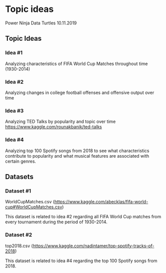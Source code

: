 Topic ideas
================
Power Ninja Data Turtles
10.11.2019

## Topic Ideas

### Idea \#1

Analyzing characteristics of FIFA World Cup Matches throughout time
(1930-2014)

### Idea \#2

Analyzing changes in college football offenses and offensive output over
time

### Idea \#3

Analyzing TED Talks by popularity and topic over time
<https://www.kaggle.com/rounakbanik/ted-talks>

### Idea \#4

Analyzing top 100 Spotify songs from 2018 to see what characteristics
contribute to popularity and what musical features are associated with
certain genres.

## Datasets

### Dataset \#1

WorldCupMatches.csv
(<https://www.kaggle.com/abecklas/fifa-world-cup#WorldCupMatches.csv>)

This dataset is related to idea \#2 regarding all FIFA World Cup matches
from every tournament during the period of 1930-2014.

### Dataset \#2

top2018.csv
(<https://www.kaggle.com/nadintamer/top-spotify-tracks-of-2018>)

This dataset is related to idea \#4 regarding the top 100 Spotify songs
from 2018.
